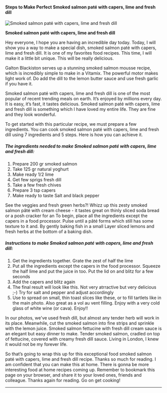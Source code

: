             

#### Steps to Make Perfect Smoked salmon paté with capers, lime and fresh dill

![Smoked salmon paté with capers, lime and fresh dill](https://img-global.cpcdn.com/recipes/d786a00b41bfc542/751x532cq70/smoked-salmon-pate-with-capers-lime-and-fresh-dill-recipe-main-photo.jpg)

**Smoked salmon paté with capers, lime and fresh dill**

Hey everyone, I hope you are having an incredible day today. Today, I will show you a way to make a special dish, smoked salmon paté with capers, lime and fresh dill. It is one of my favorites food recipes. This time, I will make it a little bit unique. This will be really delicious.

Galton Blackiston serves up a stunning smoked salmon mousse recipe, which is incredibly simple to make in a Vitamix. The powerful motor makes light work of. Do add the dill to the lemon butter sauce and use fresh garlic if you have it.

Smoked salmon paté with capers, lime and fresh dill is one of the most popular of recent trending meals on earth. It’s enjoyed by millions every day. It is easy, it’s fast, it tastes delicious. Smoked salmon paté with capers, lime and fresh dill is something which I have loved my entire life. They are fine and they look wonderful.

To get started with this particular recipe, we must prepare a few ingredients. You can cook smoked salmon paté with capers, lime and fresh dill using 7 ingredients and 5 steps. Here is how you can achieve it.

##### The ingredients needed to make Smoked salmon paté with capers, lime and fresh dill:

1.  Prepare 200 gr smoked salmon
2.  Take 125 gr natural yoghurt
3.  Make ready 1/2 lime
4.  Get few sprigs fresh dill
5.  Take a few fresh chives
6.  Prepare 3 tsp capers
7.  Make ready to taste Salt and black pepper

See the veggies and fresh green herbs?! Whizz up this zesty smoked salmon pâté with cream cheese - it tastes great on thinly sliced soda bread or a posh cracker for an To begin, place all the ingredients except the capers in a food processor. Pulse until a pâté forms which still has some texture to it and. By gently baking fish in a small Layer sliced lemons and fresh herbs at the bottom of a baking dish.

##### Instructions to make Smoked salmon paté with capers, lime and fresh dill:

1.  Get the ingredients together. Grate the zest of half the lime
2.  Put all the ingredients except the capers in the food processor. Squeeze the half lime and put the juice in too. Put the lid on and blitz for a few seconds
3.  Add the capers and blitz again
4.  The final result will look like this. Not very atrractive but very delicious ;-) Try for salt and pepper and adjust accordingly
5.  Use to spread on small, thin toast slices like these, or to fill tartlets like in the main photo. Also great as a vol au vent filling. Enjoy with a very cold glass of white wine (or cava). Enjoy!!

In our photos, we've used fresh dill, but almost any tender herb will work in its place. Meanwhile, cut the smoked salmon into fine strips and sprinkle with the lemon juice. Smoked salmon fettucine with fresh dill cream sauce is an elegant but easy dinner to make. Tender smoked salmon, cradled on top of fettucine, covered with creamy fresh dill sauce. Living in London, I knew it would not be my forever life.

So that’s going to wrap this up for this exceptional food smoked salmon paté with capers, lime and fresh dill recipe. Thanks so much for reading. I am confident that you can make this at home. There is gonna be more interesting food at home recipes coming up. Remember to bookmark this page on your browser, and share it to your loved ones, friends and colleague. Thanks again for reading. Go on get cooking!

* * *